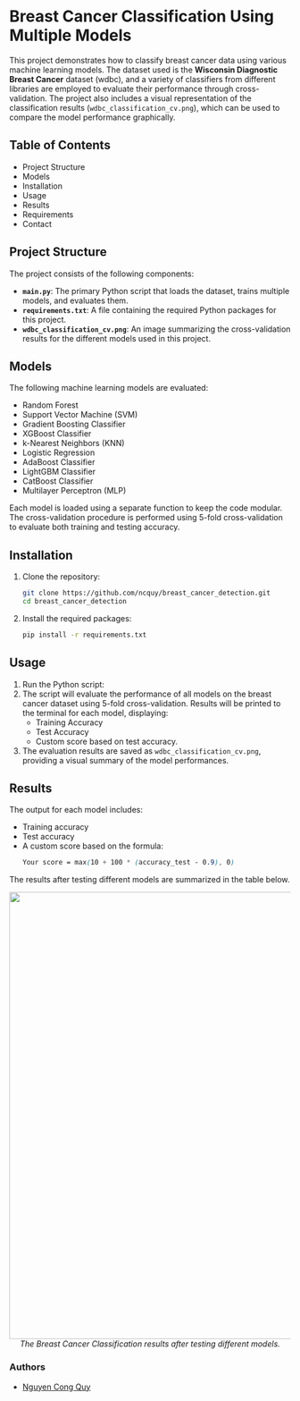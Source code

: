 # Breast Cancer Classification Using Multiple Models

This project demonstrates how to classify breast cancer data using various machine learning models. The dataset used is the **Wisconsin Diagnostic Breast Cancer** dataset (wdbc), and a variety of classifiers from different libraries are employed to evaluate their performance through cross-validation. The project also includes a visual representation of the classification results (`wdbc_classification_cv.png`), which can be used to compare the model performance graphically.

## Table of Contents
- Project Structure
- Models
- Installation
- Usage
- Results
- Requirements
- Contact

## Project Structure

The project consists of the following components:

- **`main.py`**: The primary Python script that loads the dataset, trains multiple models, and evaluates them.
- **`requirements.txt`**: A file containing the required Python packages for this project.
- **`wdbc_classification_cv.png`**: An image summarizing the cross-validation results for the different models used in this project.

## Models

The following machine learning models are evaluated:

- Random Forest
- Support Vector Machine (SVM)
- Gradient Boosting Classifier
- XGBoost Classifier
- k-Nearest Neighbors (KNN)
- Logistic Regression
- AdaBoost Classifier
- LightGBM Classifier
- CatBoost Classifier
- Multilayer Perceptron (MLP)

Each model is loaded using a separate function to keep the code modular. The cross-validation procedure is performed using 5-fold cross-validation to evaluate both training and testing accuracy.

## Installation

1. Clone the repository:

   ```bash
   git clone https://github.com/ncquy/breast_cancer_detection.git
   cd breast_cancer_detection

2. Install the required packages:
   ```bash
   pip install -r requirements.txt


## Usage
1. Run the Python script:
2. The script will evaluate the performance of all models on the breast cancer dataset using 5-fold cross-validation. Results will be printed to the terminal for each model, displaying:
   - Training Accuracy
   - Test Accuracy
   - Custom score based on test accuracy.
3. The evaluation results are saved as `wdbc_classification_cv.png`, providing a visual summary of the model performances.

## Results
The output for each model includes:
- Training accuracy
- Test accuracy
- A custom score based on the formula:
  ```scss
  Your score = max(10 + 100 * (accuracy_test - 0.9), 0)
The results after testing different models are summarized in the table below.
<p align='center'>
  <img width="800px" src="https://github.com/ncquy/breast_cancer_detection/blob/main/wdbc_classification_cv.png" />
  <br/>
  <i> The Breast Cancer Classification results after testing different models.</i>
</p>

### Authors
* [Nguyen Cong Quy](https://github.com/ncquy)

